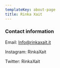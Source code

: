 ```yaml
---
templateKey: about-page
title: Rinka Xait
---
```

### Contact information

Email: Info@rinkaxait.it

Instagram: RinkaXait

Twitter: RinkaXait
